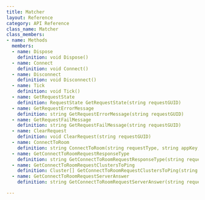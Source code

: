 ```yaml
---
title: Matcher
layout: Reference
category: API Reference
class_name: Matcher
class_members:
- name: Methods
  members:
  - name: Dispose
    definition: void Dispose()
  - name: Connect
    definition: void Connect()
  - name: Disconnect
    definition: void Disconnect()
  - name: Tick
    definition: void Tick()
  - name: GetRequestState
    definition: RequestState GetRequestState(string requestGUID)
  - name: GetRequestErrorMessage
    definition: string GetRequestErrorMessage(string requestGUID)
  - name: GetRequestFailMessage
    definition: string GetRequestFailMessage(string requestGUID)
  - name: ClearRequest
    definition: void ClearRequest(string requestGUID)
  - name: ConnectToRoom
    definition: string ConnectToRoom(string requestType, string appKey, string roomName, string clientOffer, string webhookContext, Cluster[] clusterPingResults = null, Region[] preferredRegions = null)
  - name: GetConnectToRoomRequestResponseType
    definition: string GetConnectToRoomRequestResponseType(string requestGUID)
  - name: GetConnectToRoomRequestClustersToPing
    definition: Cluster[] GetConnectToRoomRequestClustersToPing(string requestGUID)
  - name: GetConnectToRoomRequestServerAnswer
    definition: string GetConnectToRoomRequestServerAnswer(string requestGUID)

---
```

